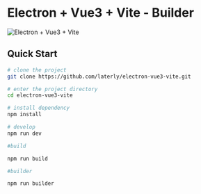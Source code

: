 # Electron + Vue3 + Vite - Builder

![Electron + Vue3 + Vite  ](screenshot.png)

## Quick Start

```sh
# clone the project
git clone https://github.com/laterly/electron-vue3-vite.git

# enter the project directory
cd electron-vue3-vite

# install dependency
npm install

# develop
npm run dev

#build

npm run build

#builder

npm run builder
```
